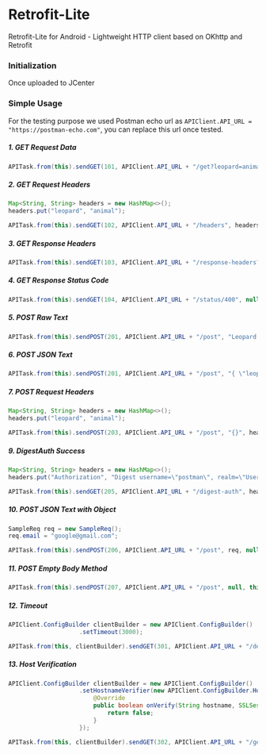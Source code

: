 # Retrofit-Lite

Retrofit-Lite for Android - Lightweight HTTP client based on OKhttp and Retrofit

### Initialization

Once uploaded to JCenter

### Simple Usage

For the testing purpose we used Postman echo url as `APIClient.API_URL = "https://postman-echo.com"`, you can replace this url once tested.


##### 1. GET Request Data
```java
APITask.from(this).sendGET(101, APIClient.API_URL + "/get?leopard=animal", null, this);
```

##### 2. GET Request Headers
```java
Map<String, String> headers = new HashMap<>();
headers.put("leopard", "animal");

APITask.from(this).sendGET(102, APIClient.API_URL + "/headers", headers, this);
```

##### 3. GET Response Headers
```java
APITask.from(this).sendGET(103, APIClient.API_URL + "/response-headers?leopard=animal", null, this);
```

##### 4. GET Response Status Code
```java
APITask.from(this).sendGET(104, APIClient.API_URL + "/status/400", null, this);
```

##### 5. POST Raw Text
```java
APITask.from(this).sendPOST(201, APIClient.API_URL + "/post", "Leopard is an animal", null, this);
```

##### 6. POST JSON Text
```java
APITask.from(this).sendPOST(201, APIClient.API_URL + "/post", "{ \"leopard\" : \"animal\" }", null, this);
```

##### 7. POST Request Headers
```java
Map<String, String> headers = new HashMap<>();
headers.put("leopard", "animal");

APITask.from(this).sendPOST(203, APIClient.API_URL + "/post", "{}", headers, this);
```

##### 9. DigestAuth Success
```java
Map<String, String> headers = new HashMap<>();
headers.put("Authorization", "Digest username=\"postman\", realm=\"Users\", nonce=\"ni1LiL0O37PRRhofWdCLmwFsnEtH1lew\", uri=\"/digest-auth\", response=\"254679099562cf07df9b6f5d8d15db44\", opaque=\"\"");

APITask.from(this).sendGET(205, APIClient.API_URL + "/digest-auth", headers, this);
```

##### 10. POST JSON Text with Object
```java
SampleReq req = new SampleReq();
req.email = "google@gmail.com";

APITask.from(this).sendPOST(206, APIClient.API_URL + "/post", req, null, this);
```

##### 11. POST Empty Body Method
```java
APITask.from(this).sendPOST(207, APIClient.API_URL + "/post", null, this);
```

##### 12. Timeout
```java
APIClient.ConfigBuilder clientBuilder = new APIClient.ConfigBuilder()
                    .setTimeout(3000);

APITask.from(this, clientBuilder).sendGET(301, APIClient.API_URL + "/delay/5", null, this);
```

##### 13. Host Verification
```java
APIClient.ConfigBuilder clientBuilder = new APIClient.ConfigBuilder()
                    .setHostnameVerifier(new APIClient.ConfigBuilder.HostnameVerifier() {
                        @Override
                        public boolean onVerify(String hostname, SSLSession session) {
                            return false;
                        }
                    });

APITask.from(this, clientBuilder).sendGET(302, APIClient.API_URL + "/get", null, this);
```

